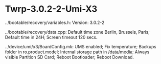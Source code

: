 # Twrp-3.0.2-2-Umi-X3
../bootable/recovery/variables.h: 
Version: 3.0.2-2  

../bootable/recovery/data.cpp: 
Default time zone Berlin, Brussels, Paris;
Default time in 24H;
Screen timeout 120 secs.

../device/umi/x3/BoardConfig.mk: 
UMS enabled;
Fix temperature;
Backups folder in ro.product.model; 
Internal storage path in /data/media;
Always visible Partition SD Card;
Reboot Bootloader;
Reboot Download.
